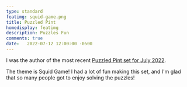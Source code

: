 ```yaml
---
type: standard
featimg: squid-game.png
title: Puzzled Pint
homedisplay: featimg
description: Puzzles Fun
comments: true
date:   2022-07-12 12:00:00 -0500
---
```

I was the author of the most recent [Puzzled Pint set for July 2022](http://puzzledpint.com/index.php?cID=1274).

The theme is Squid Game!  I had a lot of fun making this set, and I'm glad that so many people got to enjoy solving the puzzles!
